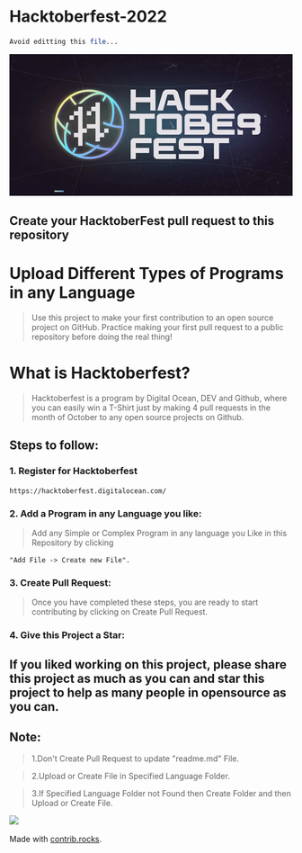 #                                                     Hacktoberfest-2022
```php
Avoid editting this file...
```

![Alt text](hacktoberfest.webp)

## Create your HacktoberFest pull request to this repository


# Upload Different Types of Programs in any Language

>Use this project to make your first contribution to an open source project on GitHub. Practice making your first pull request to a public repository before doing the real thing!

# What is Hacktoberfest?

>Hacktoberfest is a program by Digital Ocean, DEV and Github, where you can easily win a T-Shirt just by making 4 pull requests in the month of October to any open source projects on Github.

## Steps to follow:

### 1. Register for Hacktoberfest

```
https://hacktoberfest.digitalocean.com/
```

### 2. Add a Program in any Language you like:

>Add any Simple or Complex Program in any language you Like in this Repository by clicking 
```
"Add File -> Create new File".
```

### 3. Create Pull Request:

>Once you have completed these steps, you are ready to start contributing by clicking on Create Pull Request.


### 4. Give this Project a Star:

## If you liked working on this project, please share this project as much as you can and star this project to help as many people in opensource as you can.

## Note:

>1.Don't Create Pull Request to update "readme.md" File.

>2.Upload or Create File in Specified Language Folder.

>3.If Specified Language Folder not Found then Create Folder and then Upload or Create File.




<a href="https://github.com/theonlyanson/Hacktoberfest-2022/graphs/contributors">
  <img src="https://contrib.rocks/image?repo=theonlyanson/Hacktoberfest-2022" />
</a>

Made with [contrib.rocks](https://contrib.rocks).






